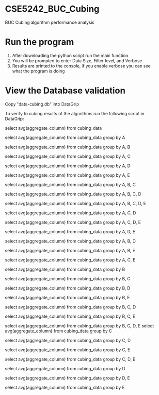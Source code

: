# CSE5242_BUC_Cubing
BUC Cubing algorithm performance analysis

# Run the program
1. After downloading the python script run the main function
2. You will be prompted to enter Data Size, Filter level, and Verbose
3. Results are printed to the console, if you enable verbose you can see what the program is doing

# View the Database validation
Copy "data-cubing.db" into DataGrip

To verify to cubing results of the algorithms run the following script in DataGrip:

select avg(aggregate_column) from cubing_data

select avg(aggregate_column) from cubing_data group by A

select avg(aggregate_column) from cubing_data group by A, B

select avg(aggregate_column) from cubing_data group by A, C

select avg(aggregate_column) from cubing_data group by A, D

select avg(aggregate_column) from cubing_data group by A, E

select avg(aggregate_column) from cubing_data group by A, B, C

select avg(aggregate_column) from cubing_data group by A, B, C, D

select avg(aggregate_column) from cubing_data group by A, B, C, D, E

select avg(aggregate_column) from cubing_data group by A, C, D

select avg(aggregate_column) from cubing_data group by A, C, D, E

select avg(aggregate_column) from cubing_data group by A, D, E

select avg(aggregate_column) from cubing_data group by A, B, D

select avg(aggregate_column) from cubing_data group by A, B, E

select avg(aggregate_column) from cubing_data group by A, C, E

select avg(aggregate_column) from cubing_data group by B

select avg(aggregate_column) from cubing_data group by B, C

select avg(aggregate_column) from cubing_data group by B, D

select avg(aggregate_column) from cubing_data group by B, E

select avg(aggregate_column) from cubing_data group by B, C, D

select avg(aggregate_column) from cubing_data group by B, C, E

select avg(aggregate_column) from cubing_data group by B, C, D, E
select avg(aggregate_column) from cubing_data group by C

select avg(aggregate_column) from cubing_data group by C, D

select avg(aggregate_column) from cubing_data group by C, E

select avg(aggregate_column) from cubing_data group by C, D, E

select avg(aggregate_column) from cubing_data group by D

select avg(aggregate_column) from cubing_data group by D, E

select avg(aggregate_column) from cubing_data group by E

